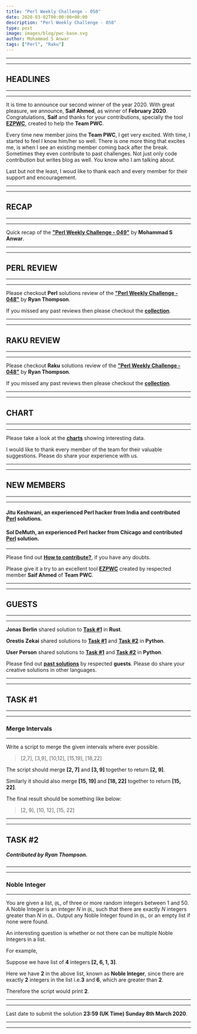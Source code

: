```yaml
---
title: "Perl Weekly Challenge - 050"
date: 2020-03-02T00:00:00+00:00
description: "Perl Weekly Challenge - 050"
type: post
image: images/blog/pwc-base.svg
author: Mohammad S Anwar
tags: ["Perl", "Raku"]
---
```

***
***

## HEADLINES

***
***

It is time to announce our second winner of the year 2020. With great pleasure, we announce, **Saif Ahmed**, as winner of **February 2020**. Congratulations, **Saif** and thanks for your contributions, specially the tool **[EZPWC](https://github.com/saiftynet/EZPWC)**, created to help the **Team PWC**.

Every time new member joins the **Team PWC**, I get very excited. With time, I started to feel I know him/her so well. There is one more thing that excites me, is when I see an existing member coming back after the break. Sometimes they even contribute to past challenges. Not just only code contribution but writes blog as well. You know who I am talking about.

Last but not the least, I woud like to thank each and every member for their support and encouragement.

***
***

## RECAP

***
***

Quick recap of the [**"Perl Weekly Challenge - 049"**](/blog/recap-challenge-049) by **Mohammad S Anwar**.

***
***

## PERL REVIEW

***
***

Please checkout **Perl** solutions review of the **["Perl Weekly Challenge - 048"](/blog/review-challenge-048)** by **Ryan Thompson**.

If you missed any past reviews then please checkout the [**collection**](/p5-reviews).

***
***

## RAKU REVIEW

***
***

Please checkout **Raku** solutions review of the **["Perl Weekly Challenge - 048"](/blog/p6-review-challenge-048)** by **Ryan Thompson**.

If you missed any past reviews then please checkout the [**collection**](/p6-reviews).

***
***

## CHART

***
***

Please take a look at the [**charts**](/chart) showing interesting data.

I would like to thank every member of the team for their valuable suggestions. Please do share your experience with us.

***
***

## NEW MEMBERS

***
***

#### Jitu Keshwani, an experienced Perl hacker from India and contributed [**Perl**](https://github.com/manwar/perlweeklychallenge-club/tree/master/challenge-048/jitu-keshwani/perl) solutions.

#### Sol DeMuth, an experienced Perl hacker from Chicago and contributed [**Perl**](https://github.com/manwar/perlweeklychallenge-club/tree/master/challenge-048/sol-demuth/perl) solution.

***

Please find out [**How to contribute?**](/blog/how-to-contribute), if you have any doubts.

Please give it a try to an excellent tool [**EZPWC**](https://github.com/saiftynet/EZPWC) created by respected member **Saif Ahmed** of **Team PWC**.

***
***

## GUESTS

***
***

**Jonas Berlin** shared solution to [**Task #1**](https://github.com/manwar/perlweeklychallenge-club/blob/master/challenge-049/xkr47/rust/ch-1.rs) in **Rust**.

**Orestis Zekai** shared solutions to [**Task #1**](https://github.com/manwar/perlweeklychallenge-club/blob/master/challenge-049/orestis-zekai/python/ch-1.py) and [**Task #2**](https://github.com/manwar/perlweeklychallenge-club/blob/master/challenge-049/orestis-zekai/python/ch-2.py) in **Python**.

**User Person** shared solutions to [**Task #1**](https://github.com/manwar/perlweeklychallenge-club/blob/master/challenge-049/user-person/python/ch-1.py) and [**Task #2**](https://github.com/manwar/perlweeklychallenge-club/blob/master/challenge-049/user-person/python/ch-2.py) in **Python**.

Please find out [**past solutions**](/blog/guest-contribution) by respected **guests**. Please do share your creative solutions in other languages.

***
***

## TASK #1

***
***

### Merge Intervals

***

Write a script to merge the given intervals where ever possible.

> [2,7], [3,9], [10,12], [15,19], [18,22]

The script should merge **[2, 7]** and **[3, 9]** together to return **[2, 9]**.

Similarly it should also merge **[15, 19]** and **[18, 22]** together to return **[15, 22]**.

The final result should be something like below:

> [2, 9], [10, 12], [15, 22]

***
***

## TASK #2

##### Contributed by Ryan Thompson.

***
***

### Noble Integer

***

You are given a list, `@L`, of three or more random integers between 1 and 50. A Noble Integer is an integer *N* in `@L`, such that there are exactly *N* integers greater than *N* in `@L`. Output any Noble Integer found in `@L`, or an empty list if none were found.

An interesting question is whether or not there can be multiple Noble Integers in a list.

For example,

Suppose we have list of **4** integers **[2, 6, 1, 3]**.

Here we have **2** in the above list, known as **Noble Integer**, since there are exactly **2** integers in the list i.e.**3** and **6**, which are greater than **2**.

Therefore the script would print **2**.

***
***

Last date to submit the solution **23:59 (UK Time) Sunday 8th March 2020**.

***
***
